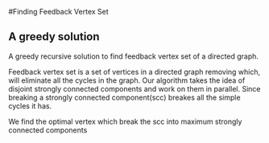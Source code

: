 #Finding Feedback Vertex Set 

## A greedy solution

A greedy recursive solution to find feedback vertex set of a directed graph.


Feedback vertex set is a set of vertices in a directed graph removing which, will eliminate 
all the cycles in the graph. Our algorithm takes the idea of disjoint strongly connected components
and work on them in parallel. Since breaking a strongly connected component(scc) breakes all the simple 
cycles it has.


We find the optimal vertex which break the scc into maximum strongly connected components
